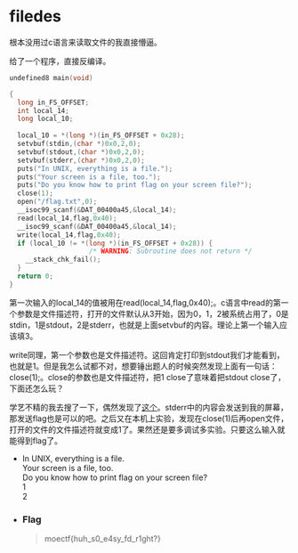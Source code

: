 # filedes

根本没用过c语言来读取文件的我直接懵逼。

给了一个程序，直接反编译。

```c
undefined8 main(void)

{
  long in_FS_OFFSET;
  int local_14;
  long local_10;
  
  local_10 = *(long *)(in_FS_OFFSET + 0x28);
  setvbuf(stdin,(char *)0x0,2,0);
  setvbuf(stdout,(char *)0x0,2,0);
  setvbuf(stderr,(char *)0x0,2,0);
  puts("In UNIX, everything is a file.");
  puts("Your screen is a file, too.");
  puts("Do you know how to print flag on your screen file?");
  close(1);
  open("/flag.txt",0);
  __isoc99_scanf(&DAT_00400a45,&local_14);
  read(local_14,flag,0x40);
  __isoc99_scanf(&DAT_00400a45,&local_14);
  write(local_14,flag,0x40);
  if (local_10 != *(long *)(in_FS_OFFSET + 0x28)) {
                    /* WARNING: Subroutine does not return */
    __stack_chk_fail();
  }
  return 0;
}
```

第一次输入的local_14的值被用在read(local_14,flag,0x40);。c语言中read的第一个参数是文件描述符，打开的文件默认从3开始，因为0，1，2被系统占用了，0是stdin，1是stdout，2是stderr，也就是上面setvbuf的内容。理论上第一个输入应该填3。

write同理，第一个参数也是文件描述符。这回肯定打印到stdout我们才能看到，也就是1。但是我怎么试都不对，想要锤出题人的时候突然发现上面有一句话：close(1);。close的参数也是文件描述符，把1 close了意味着把stdout close了，下面还怎么玩？

学艺不精的我去搜了一下，偶然发现了[这个](https://www.runoob.com/cprogramming/c-input-output.html)。stderr中的内容会发送到我的屏幕，那发送flag也是可以的吧。之后又在本机上实验，发现在close(1)后再open文件，打开的文件的文件描述符就变成1了。果然还是要多调试多实验。只要这么输入就能得到flag了。

- In UNIX, everything is a file.
<br>Your screen is a file, too.
<br>Do you know how to print flag on your screen file?
<br>1
<br>2

- ### Flag
  > moectf{huh_s0_e4sy_fd_r1ght?}